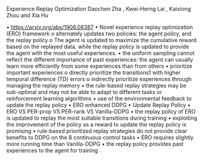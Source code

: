 Experience Replay Optimization
Daochen Zha , Kwei-Herng Lai , Kaixiong Zhou and Xia Hu

•	https://arxiv.org/abs/1906.08387
•	Novel experience replay optimization (ERO) framework
o	alternately updates two policies: the agent policy, and the replay policy
o	The agent is updated to maximize the cumulative reward based on the replayed data, while the replay policy is updated to provide the agent with the most useful experiences.
•	the uniform sampling cannot reflect the different importance of past experiences: the agent can usually learn more efficiently from some experiences than from others
•	prioritize important experiences
o	directly prioritize the transitions1 with higher temporal difference (TD) errors
o	indirectly prioritize experiences through managing the replay memory
•	the rule-based replay strategies may be sub-optimal and may not be able to adapt to different tasks or reinforcement learning algorithms
•	use of the environmental feedback to update the replay policy
•	ERO enhanced DDPG
•	Update Replay Policy
•	ERO VS PER-prop VS PER-rank VS Vanilla-DDPG
•	the replay policy of ERO is updated to replay the most suitable transitions during training
•	exploiting the improvement of the policy as a reward to update the replay policy is promising
•	rule-based prioritized replay strategies do not provide clear benefits to DDPG on the 8 continuous control tasks
•	ERO requires slightly more running time than Vanilla-DDPG
•	the replay policy provides past experiences to the agent for training

